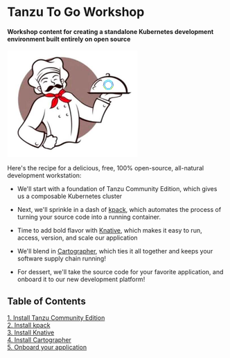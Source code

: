 # Tanzu To Go Workshop

#### Workshop content for creating a standalone Kubernetes development environment built entirely on open source

![img.png](images/togo.png)

Here's the recipe for a delicious, free, 100% open-source, all-natural development workstation:

* We'll start with a foundation of Tanzu Community Edition, which gives us a composable Kubernetes cluster

* Next, we'll sprinkle in a dash of [kpack](https://buildpacks.io/docs/tools/kpack/), which automates the process of turning your source code into a running container.

* Time to add bold flavor with [Knative](https://knative.dev), which makes it easy to run, access, version, and scale our application

* We'll blend in [Cartographer](https://cartographer.sh/), which ties it all together and keeps your software supply chain running!

* For dessert, we'll take the source code for your favorite application, and onboard it to our new development platform!

## Table of Contents

[1. Install Tanzu Community Edition](1-tce.md)<br>
[2. Install kpack](2-kpack.md)<br>
[3. Install Knative](3-knative.md)<br>
[4. Install Cartographer](4-cartographer.md)<br>
[5. Onboard your application](5-application.md)

